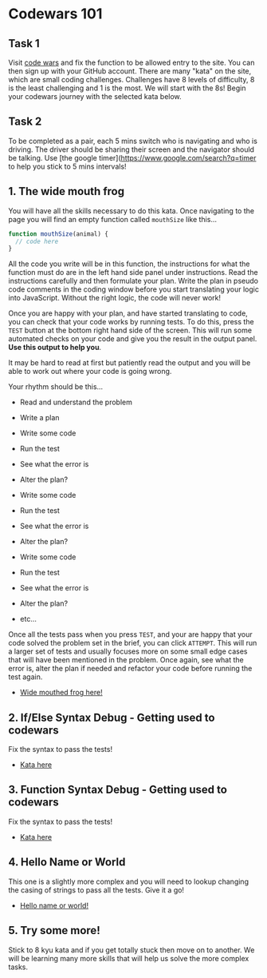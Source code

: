 # Codewars 101

## Task 1

Visit [code wars](https://www.codewars.com/join?language=javascript) and fix the function to be allowed entry to the site. You can then sign up with your GitHub account. There are many "kata" on the site, which are small coding challenges. Challenges have 8 levels of difficulty, 8 is the least challenging and 1 is the most. We will start with the 8s! Begin your codewars journey with the selected kata below.

## Task 2

To be completed as a pair, each 5 mins switch who is navigating and who is driving. The driver should be sharing their screen and the navigator should be talking. Use [the google timer](https://www.google.com/search?q=timer to help you stick to 5 mins intervals!

## 1. The wide mouth frog

You will have all the skills necessary to do this kata. Once navigating to the page you will find an empty function called `mouthSize` like this...

```js
function mouthSize(animal) {
  // code here
}
```

All the code you write will be in this function, the instructions for what the function must do are in the left hand side panel under instructions. Read the instructions carefully and then formulate your plan. Write the plan in pseudo code comments in the coding window before you start translating your logic into JavaScript. Without the right logic, the code will never work!

Once you are happy with your plan, and have started translating to code, you can check that your code works by running tests. To do this, press the `TEST` button at the bottom right hand side of the screen. This will run some automated checks on your code and give you the result in the output panel. **Use this output to help you**.

It may be hard to read at first but patiently read the output and you will be able to work out where your code is going wrong.

Your rhythm should be this...

- Read and understand the problem
- Write a plan

- Write some code
- Run the test
- See what the error is
- Alter the plan?
- Write some code
- Run the test
- See what the error is
- Alter the plan?
- Write some code
- Run the test
- See what the error is
- Alter the plan?
- etc...

Once all the tests pass when you press `TEST`, and your are happy that your code solved the problem set in the brief, you can click `ATTEMPT`. This will run a larger set of tests and usually focuses more on some small edge cases that will have been mentioned in the problem. Once again, see what the error is, alter the plan if needed and refactor your code before running the test again.

- [Wide mouthed frog here!](https://www.codewars.com/kata/57ec8bd8f670e9a47a000f89/train/javascript)

## 2. If/Else Syntax Debug - Getting used to codewars

Fix the syntax to pass the tests!

- [Kata here](https://www.codewars.com/kata/57089707fe2d01529f00024a/train/javascript)

## 3. Function Syntax Debug - Getting used to codewars

Fix the syntax to pass the tests!

- [Kata here](https://www.codewars.com/kata/56dae9dc54c0acd29d00109a/train/javascript)

## 4. Hello Name or World

This one is a slightly more complex and you will need to lookup changing the casing of strings to pass all the tests. Give it a go!

- [Hello name or world!](https://www.codewars.com/kata/57e3f79c9cb119374600046b/train/javascript)

## 5. Try some more!

Stick to 8 kyu kata and if you get totally stuck then move on to another. We will be learning many more skills that will help us solve the more complex tasks.
